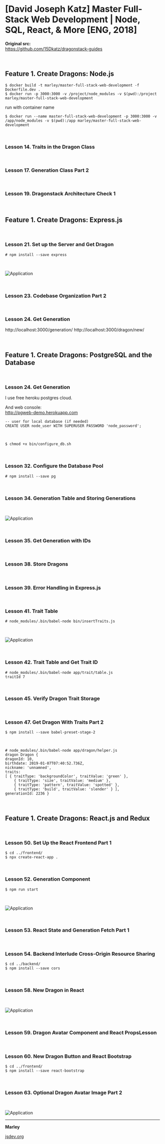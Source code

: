 # [David Joseph Katz] Master Full-Stack Web Development | Node, SQL, React, &amp; More [ENG, 2018]

**Original src:**  
https://github.com/15Dkatz/dragonstack-guides

<br/>

## Feature 1. Create Dragons: Node.js

    $ docker build -t marley/master-full-stack-web-development -f Dockerfile.dev .
    $ docker run -p 3000:3000 -v /project/node_modules -v $(pwd):/project marley/master-full-stack-web-development

run with container name

    $ docker run --name master-full-stack-web-development -p 3000:3000 -v /app/node_modules -v $(pwd):/app marley/master-full-stack-web-development

<br/>

### Lesson 14. Traits in the Dragon Class

<br/>

### Lesson 17. Generation Class Part 2

<br/>

### Lesson 19. Dragonstack Architecture Check 1

<br/>

## Feature 1. Create Dragons: Express.js

<br/>

### Lesson 21. Set up the Server and Get Dragon

    # npm install --save express

<br/>

![Application](/img/pic-21-01.png?raw=true)

<br/>

### Lesson 23. Codebase Organization Part 2

<br/>

### Lesson 24. Get Generation

http://localhost:3000/generation/
http://localhost:3000/dragon/new/

<br/>

## Feature 1. Create Dragons: PostgreSQL and the Database

<br/>

### Lesson 24. Get Generation

I use free heroku postgres cloud.

And web console:  
http://pgweb-demo.herokuapp.com

    -- user for local database (if needed)
    CREATE USER node_user WITH SUPERUSER PASSWORD 'node_password';

<br/>

    $ chmod +x bin/configure_db.sh

<br/>

### Lesson 32. Configure the Database Pool

    # npm install --save pg

<br/>

### Lesson 34. Generation Table and Storing Generations

<br/>

![Application](/img/pic-34-01.png?raw=true)

<br/>

### Lesson 35. Get Generation with IDs

<br/>

### Lesson 38. Store Dragons

<br/>

### Lesson 39. Error Handling in Express.js

<br/>

### Lesson 41. Trait Table

    # node_modules/.bin/babel-node bin/insertTraits.js

<br/>

![Application](/img/pic-41-01.png?raw=true)

<br/>

### Lesson 42. Trait Table and Get Trait ID

    # node_modules/.bin/babel-node app/trait/table.js
    traitId 7

<br/>

### Lesson 45. Verify Dragon Trait Storage

<br/>

### Lesson 47. Get Dragon With Traits Part 2

    $ npm install --save babel-preset-stage-2

<br/>

    # node_modules/.bin/babel-node app/dragon/helper.js
    dragon Dragon {
    dragonId: 10,
    birthdate: 2019-01-07T07:40:52.736Z,
    nickname: 'unnamned',
    traits:
    [ { traitType: 'backgroundColor', traitValue: 'green' },
        { traitType: 'size', traitValue: 'medium' },
        { traitType: 'pattern', traitValue: 'spotted' },
        { traitType: 'build', traitValue: 'slender' } ],
    generationId: 2236 }

<br/>

## Feature 1. Create Dragons: React.js and Redux

<br/>

### Lesson 50. Set Up the React Frontend Part 1

    $ cd ../frontend/
    $ npx create-react-app .

<br/>

### Lesson 52. Generation Component

    $ npm run start

<br/>

![Application](/img/pic-52-01.png?raw=true)

<br/>

### Lesson 53. React State and Generation Fetch Part 1

<br/>

### Lesson 54. Backend Interlude Cross-Origin Resource Sharing

    $ cd ../backend/
    $ npm install --save cors

<br/>

### Lesson 58. New Dragon in React

<br/>

![Application](/img/pic-58-01.png?raw=true)

<br/>

### Lesson 59. Dragon Avatar Component and React PropsLesson

<br/>

### Lesson 60. New Dragon Button and React Bootstrap

    $ cd ../frontend/
    $ npm install --save react-bootstrap

<br/>

### Lesson 63. Optional Dragon Avatar Image Part 2

<br/>

![Application](/img/pic-63-01.png?raw=true)

---

**Marley**

<a href="https://jsdev.org">jsdev.org</a>
